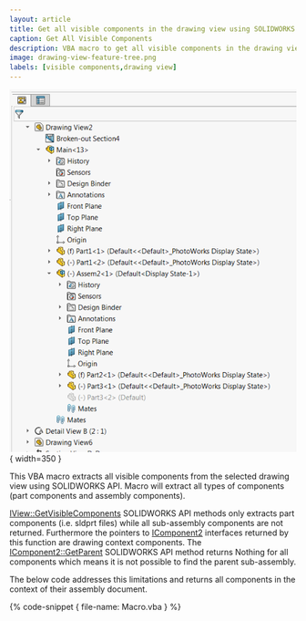 ```yaml
---
layout: article
title: Get all visible components in the drawing view using SOLIDWORKS API
caption: Get All Visible Components
description: VBA macro to get all visible components in the drawing view (including sub-assemblies) using SOLIDWORKS API
image: drawing-view-feature-tree.png
labels: [visible components,drawing view]
---
```

![Drawing view feature manager tree](drawing-view-feature-tree.png){ width=350 }

This VBA macro extracts all visible components from the selected drawing view using SOLIDWORKS API. Macro will extract all types of components (part components and assembly components).

[IView::GetVisibleComponents](http://help.solidworks.com/2013/english/api/sldworksapi/solidworks.interop.sldworks~solidworks.interop.sldworks.iview~getvisiblecomponents.html) SOLIDWORKS API methods only extracts part components (i.e. sldprt files) while all sub-assembly components are not returned. Furthermore the pointers to [IComponent2](http://help.solidworks.com/2017/english/api/sldworksapi/SOLIDWORKS.Interop.sldworks~SOLIDWORKS.Interop.sldworks.IComponent2.html) interfaces returned by this function are drawing context components. The [IComponent2::GetParent](http://help.solidworks.com/2016/english/api/sldworksapi/solidworks.interop.sldworks~solidworks.interop.sldworks.icomponent2~getparent.html) SOLIDWORKS API method returns Nothing for all components which means it is not possible to find the parent sub-assembly.

The below code addresses this limitations and returns all components in the context of their assembly document.

{% code-snippet { file-name: Macro.vba } %}

